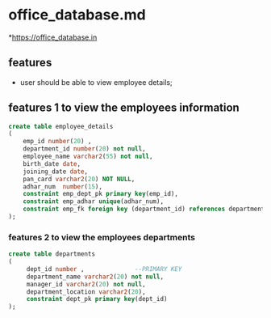 # office_database.md

*https://office_database.in

## features

* user should  be able to view employee details;

## features 1 to view the employees information
```sql
create table employee_details
(
    emp_id number(20) ,	         
    department_id number(20) not null,	
    employee_name varchar2(55) not null,
    birth_date date,
    joining_date date,
    pan_card varchar2(20) NOT NULL,     
    adhar_num  number(15),             
    constraint emp_dept_pk primary key(emp_id),
    constraint emp_adhar unique(adhar_num),
    constraint emp_fk foreign key (department_id) references departments(dept_id)
);
```
### features 2 to view the employees departments
``` sql
create table departments
( 
     dept_id number ,              --PRIMARY KEY
     department_name varchar2(20) not null,
     manager_id varchar2(20) not null,
     department_location varchar2(20),
     constraint dept_pk primary key(dept_id)
);

